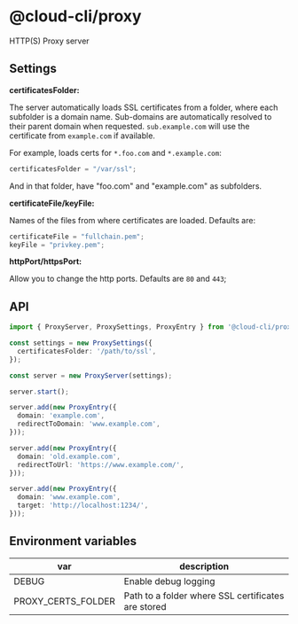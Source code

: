 # @cloud-cli/proxy

HTTP(S) Proxy server

## Settings

**certificatesFolder:**

The server automatically loads SSL certificates from a folder, where each subfolder is a domain name.
Sub-domains are automatically resolved to their parent domain when requested.
`sub.example.com` will use the certificate from `example.com` if available.

For example, loads certs for `*.foo.com` and `*.example.com`:

```js
certificatesFolder = "/var/ssl";
```

And in that folder, have "foo.com" and "example.com" as subfolders.

**certificateFile/keyFile:**

Names of the files from where certificates are loaded. Defaults are:

```js
certificateFile = "fullchain.pem";
keyFile = "privkey.pem";
```

**httpPort/httpsPort:**

Allow you to change the http ports. Defaults are `80` and `443`;

## API

```ts
import { ProxyServer, ProxySettings, ProxyEntry } from '@cloud-cli/proxy';

const settings = new ProxySettings({
  certificatesFolder: '/path/to/ssl',
});

const server = new ProxyServer(settings);

server.start();

server.add(new ProxyEntry({
  domain: 'example.com',
  redirectToDomain: 'www.example.com',
}));

server.add(new ProxyEntry({
  domain: 'old.example.com',
  redirectToUrl: 'https://www.example.com/',
}));

server.add(new ProxyEntry({
  domain: 'www.example.com',
  target: 'http://localhost:1234/',
}));

```

## Environment variables

| var | description |
|-|-|
| DEBUG | Enable debug logging |
| PROXY_CERTS_FOLDER | Path to a folder where SSL certificates are stored |
